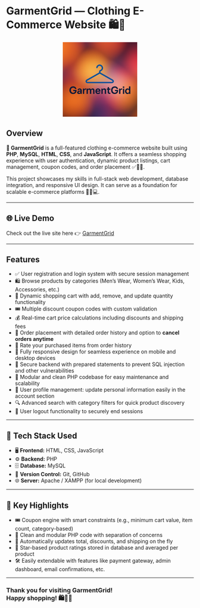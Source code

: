# GarmentGrid — Clothing E-Commerce Website 🛍️👕

<p align="center">
  <img src="https://github.com/Divyanka-20/GarmentGrid/raw/main/assets/logo.png" alt="GarmentGrid Logo" width="200" height="200" />
</p>

## Overview

**👗 GarmentGrid** is a full-featured clothing e-commerce website built using **PHP**, **MySQL**, **HTML**, **CSS**, and **JavaScript**. It offers a seamless shopping experience with user authentication, dynamic product listings, cart management, coupon codes, and order placement ✅🛒🔐.

This project showcases my skills in full-stack web development, database integration, and responsive UI design. It can serve as a foundation for scalable e-commerce platforms 🚀📱💻.

---

## 🌐 Live Demo

Check out the live site here 👉 [GarmentGrid](http://www.garmentgrid.great-site.net/)

---

## Features

  - ✅ User registration and login system with secure session management  
  - 🛍️ Browse products by categories (Men’s Wear, Women’s Wear, Kids, Accessories, etc.)  
  - 🛒 Dynamic shopping cart with add, remove, and update quantity functionality  
  - 🎟️ Multiple discount coupon codes with custom validation 
  - 💰 Real-time cart price calculations including discounts and shipping fees  
  - 📝 Order placement with detailed order history and option to **cancel orders anytime**
  - 🌟 Rate your purchased items from order history   
  - 📱 Fully responsive design for seamless experience on mobile and desktop devices  
  - 🔐 Secure backend with prepared statements to prevent SQL injection and other vulnerabilities  
  - 🧩 Modular and clean PHP codebase for easy maintenance and scalability  
  - 👤 User profile management: update personal information easily in the account section  
  - 🔍 Advanced search with category filters for quick product discovery  
  - 🚪 User logout functionality to securely end sessions
    
---

## 🚀 Tech Stack Used
  
  - 🖥️ **Frontend:** HTML, CSS, JavaScript  
  - ⚙️ **Backend:** PHP  
  - 🗄️ **Database:** MySQL  
  - 📂 **Version Control:** Git, GitHub  
  - 🌐 **Server:** Apache / XAMPP (for local development)  

---

## 🧠 Key Highlights
  - 🎟️ Coupon engine with smart constraints (e.g., minimum cart value, item count, category-based)
  - 🧾 Clean and modular PHP code with separation of concerns
  - 🧮 Automatically updates total, discounts, and shipping on the fly
  - 🌟 Star-based product ratings stored in database and averaged per product
  - 🛠️ Easily extendable with features like payment gateway, admin dashboard, email confirmations, etc.

---

### Thank you for visiting GarmentGrid! <br> Happy shopping! 🛍️👗✨
